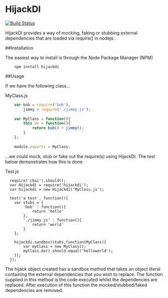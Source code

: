 HijackDI
========

[![Build Status](https://drone.io/github.com/sentinaught/hijackdi/status.png)](https://drone.io/github.com/sentinaught/hijackdi/latest)

HijackDI provides a way of mocking, faking or stubbing external dependencies that are loaded via require() in nodejs.   

##Installation

The easiest way to install is through the Node Package Manager (NPM)

```shell
    npm install hijackdi
```

##Usage

If we have the following class...

MyClass.js
```javascript 
    var bob = require('bob'),
        jimmy = require('./jimmy.js');
        
    var MyClass = function(){
        this.do = function(){
            return bob() + jimmy();
        }
    };
    
    module.exports = MyClass;
```

...we could mock, stub or fake out the require(s) using HijackDI.  The test below demonstrates how this is done. 

Test.js
```javascrpt
  require('chai').should();
  var Hijackdi = require('hijackdi');
  var hijackdi = new Hijackdi('MyClass.js');
  
  test('a test', function(){
    var stubs = {
        'bob' : function(){
            return 'hello'
        },
        './jimmy.js' : function(){
            return 'world'
        }
    };
	
	hijackdi.sandbox(stubs,function(MyClass){
	    var myClass = new MyClass();
	    myClass.do().should.equal('helloworld');
	});
  });
```

The hijack object created has a sandbox method that takes an object literal containing the external dependencies that you wish to replace.  The function supplied in this method is the code executed whilst the dependencies are replaced.  After execution of this function the mocked/stubbed/faked dependencies are removed.  
